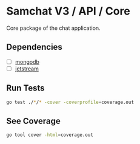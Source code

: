 # Samchat V3 / API / Core

Core package of the chat application.

## Dependencies

- [ ] [mongodb](https://mongodb.org)
- [ ] [jetstream](https://docs.nats.io/jetstream/)

## Run Tests

```bash
go test ./*/* -cover -coverprofile=coverage.out
```

## See Coverage

```bash
go tool cover -html=coverage.out
```
